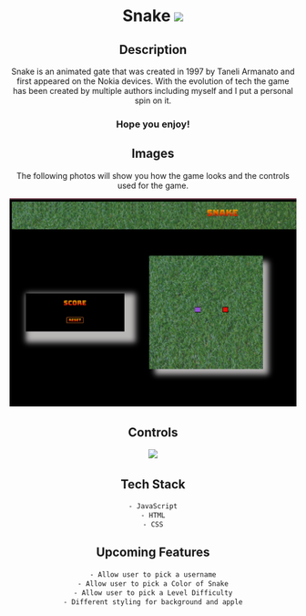
<div align="center">
<h1><strong>Snake</strong> 
<img src="https://media.giphy.com/media/26DN0U3SqKDG2fTFe/giphy.gif" width="px"/></h1>


<div align="center">

## <strong>Description</strong>

Snake is an animated gate that was created in 1997 by Taneli Armanato and first appeared on the Nokia devices. With the evolution of tech the game has been created by multiple authors including myself and I put a personal spin on it. 

### Hope you enjoy!



## <strong>Images</strong>
The following photos will show you how the game looks and the controls used for the game.

![Snake Frame](./images/snake.png)

## <strong>Controls</strong>
![](./images/marcus-urbenz-cUIl28-EWeI-unsplash.jpg)
## <strong>Tech Stack</strong>

    - JavaScript
    - HTML
    - CSS


## <strong>Upcoming Features</strong>

    - Allow user to pick a username
    - Allow user to pick a Color of Snake
    - Allow user to pick a Level Difficulty
    - Different styling for background and apple